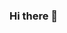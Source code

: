 ### Hi there 👋

<!--
**Turek695/Turek695** is a ✨ _special_ ✨ repository because its `README.md` (this file) appears on your GitHub profile.

Here are some ideas to get you started:

- 🔭 I’m currently working on my colegue info page.
- 🌱 I’m currently learning JS and jQuery
- 💬 Ask me about Frontend 
- 📫 How to reach me: https:lukaszturowski.xyz
- ⚡ Carrier Direction: Frontend Web Dev
-->
